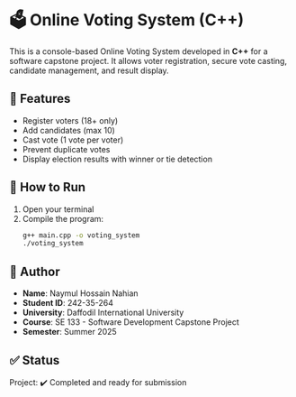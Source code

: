 # 🗳️ Online Voting System (C++)

This is a console-based Online Voting System developed in **C++** for a software capstone project. It allows voter registration, secure vote casting, candidate management, and result display.

## 📌 Features

- Register voters (18+ only)
- Add candidates (max 10)
- Cast vote (1 vote per voter)
- Prevent duplicate votes
- Display election results with winner or tie detection

## 🧾 How to Run

1. Open your terminal
2. Compile the program:
   ```bash
   g++ main.cpp -o voting_system
   ./voting_system
   ```

## 👤 Author

- **Name**: Naymul Hossain Nahian
- **Student ID**: 242-35-264
- **University**: Daffodil International University
- **Course**: SE 133 - Software Development Capstone Project
- **Semester**: Summer 2025

## ✅ Status

Project: ✔️ Completed and ready for submission
